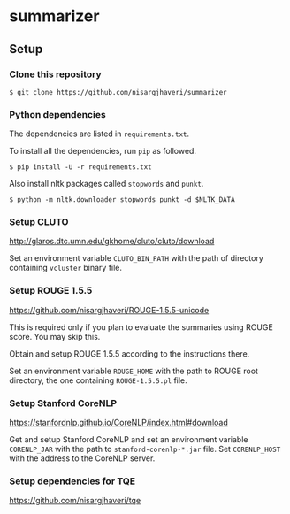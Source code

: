 # summarizer

## Setup

### Clone this repository
```
$ git clone https://github.com/nisargjhaveri/summarizer
```

### Python dependencies
The dependencies are listed in `requirements.txt`.

To install all the dependencies, run `pip` as followed.
```
$ pip install -U -r requirements.txt
```

Also install nltk packages called `stopwords` and `punkt`.
```
$ python -m nltk.downloader stopwords punkt -d $NLTK_DATA
```

### Setup CLUTO
http://glaros.dtc.umn.edu/gkhome/cluto/cluto/download

Set an environment variable `CLUTO_BIN_PATH` with the path of directory containing `vcluster` binary file.

### Setup ROUGE 1.5.5
https://github.com/nisargjhaveri/ROUGE-1.5.5-unicode

This is required only if you plan to evaluate the summaries using ROUGE score. You may skip this.

Obtain and setup ROUGE 1.5.5 according to the instructions there.

Set an environment variable `ROUGE_HOME` with the path to ROUGE root directory, the one containing `ROUGE-1.5.5.pl` file.

### Setup Stanford CoreNLP
https://stanfordnlp.github.io/CoreNLP/index.html#download

Get and setup Stanford CoreNLP and set an environment variable `CORENLP_JAR` with the path to `stanford-corenlp-*.jar` file.
Set `CORENLP_HOST` with the address to the CoreNLP server.

### Setup dependencies for TQE
https://github.com/nisargjhaveri/tqe
